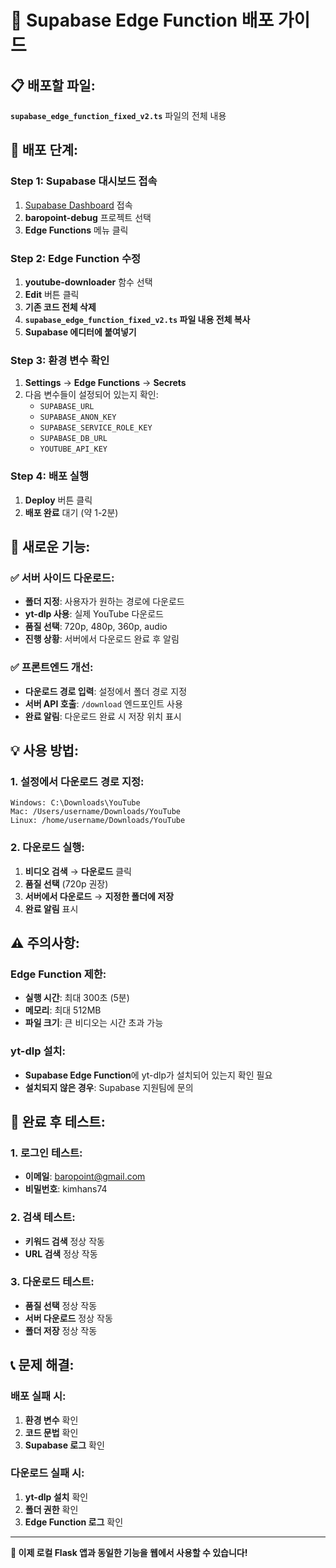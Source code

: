 # 🚀 Supabase Edge Function 배포 가이드

## 📋 **배포할 파일:**
**`supabase_edge_function_fixed_v2.ts`** 파일의 전체 내용

## 🔧 **배포 단계:**

### **Step 1: Supabase 대시보드 접속**
1. [Supabase Dashboard](https://supabase.com/dashboard) 접속
2. **baropoint-debug** 프로젝트 선택
3. **Edge Functions** 메뉴 클릭

### **Step 2: Edge Function 수정**
1. **youtube-downloader** 함수 선택
2. **Edit** 버튼 클릭
3. **기존 코드 전체 삭제**
4. **`supabase_edge_function_fixed_v2.ts` 파일 내용 전체 복사**
5. **Supabase 에디터에 붙여넣기**

### **Step 3: 환경 변수 확인**
1. **Settings** → **Edge Functions** → **Secrets**
2. 다음 변수들이 설정되어 있는지 확인:
   - `SUPABASE_URL`
   - `SUPABASE_ANON_KEY`
   - `SUPABASE_SERVICE_ROLE_KEY`
   - `SUPABASE_DB_URL`
   - `YOUTUBE_API_KEY`

### **Step 4: 배포 실행**
1. **Deploy** 버튼 클릭
2. **배포 완료** 대기 (약 1-2분)

## 🎯 **새로운 기능:**

### **✅ 서버 사이드 다운로드:**
- **폴더 지정**: 사용자가 원하는 경로에 다운로드
- **yt-dlp 사용**: 실제 YouTube 다운로드
- **품질 선택**: 720p, 480p, 360p, audio
- **진행 상황**: 서버에서 다운로드 완료 후 알림

### **✅ 프론트엔드 개선:**
- **다운로드 경로 입력**: 설정에서 폴더 경로 지정
- **서버 API 호출**: `/download` 엔드포인트 사용
- **완료 알림**: 다운로드 완료 시 저장 위치 표시

## 💡 **사용 방법:**

### **1. 설정에서 다운로드 경로 지정:**
```
Windows: C:\Downloads\YouTube
Mac: /Users/username/Downloads/YouTube
Linux: /home/username/Downloads/YouTube
```

### **2. 다운로드 실행:**
1. **비디오 검색** → **다운로드** 클릭
2. **품질 선택** (720p 권장)
3. **서버에서 다운로드** → **지정한 폴더에 저장**
4. **완료 알림** 표시

## ⚠️ **주의사항:**

### **Edge Function 제한:**
- **실행 시간**: 최대 300초 (5분)
- **메모리**: 최대 512MB
- **파일 크기**: 큰 비디오는 시간 초과 가능

### **yt-dlp 설치:**
- **Supabase Edge Function**에 yt-dlp가 설치되어 있는지 확인 필요
- **설치되지 않은 경우**: Supabase 지원팀에 문의

## 🎉 **완료 후 테스트:**

### **1. 로그인 테스트:**
- **이메일**: baropoint@gmail.com
- **비밀번호**: kimhans74

### **2. 검색 테스트:**
- **키워드 검색** 정상 작동
- **URL 검색** 정상 작동

### **3. 다운로드 테스트:**
- **품질 선택** 정상 작동
- **서버 다운로드** 정상 작동
- **폴더 저장** 정상 작동

## 📞 **문제 해결:**

### **배포 실패 시:**
1. **환경 변수** 확인
2. **코드 문법** 확인
3. **Supabase 로그** 확인

### **다운로드 실패 시:**
1. **yt-dlp 설치** 확인
2. **폴더 권한** 확인
3. **Edge Function 로그** 확인

---

**🎯 이제 로컬 Flask 앱과 동일한 기능을 웹에서 사용할 수 있습니다!**
